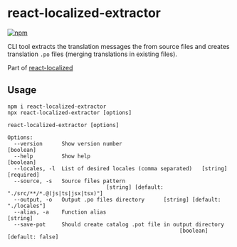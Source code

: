 # react-localized-extractor

[![npm](https://img.shields.io/npm/v/react-localized-extractor.svg)](https://www.npmjs.com/package/react-localized-extractor)

CLI tool extracts the translation messages the from source files and creates translation `.po` files (merging translations in existing files).

Part of [react-localized](https://www.npmjs.com/package/react-localized)

## Usage

```console
npm i react-localized-extractor
npx react-localized-extractor [options]
```

```console
react-localized-extractor [options]

Options:
  --version      Show version number                                   [boolean]
  --help         Show help                                             [boolean]
  --locales, -l  List of desired locales (comma separated)   [string] [required]
  --source, -s   Source files pattern
                               [string] [default: "./src/**/*.@(js|ts|jsx|tsx)"]
  --output, -o   Output .po files directory      [string] [default: "./locales"]
  --alias, -a    Function alias                                         [string]
  --save-pot     Should create catalog .pot file in output directory
                                                      [boolean] [default: false]
```
